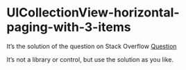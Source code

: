# UICollectionView-horizontal-paging-with-3-items

It’s the solution of the question on Stack Overflow <a href=“http://stackoverflow.com/questions/23363197/uicollectionview-horizontal-paging-with-3-items”> Question </a>

It’s not a library or control, but use the solution as you like.